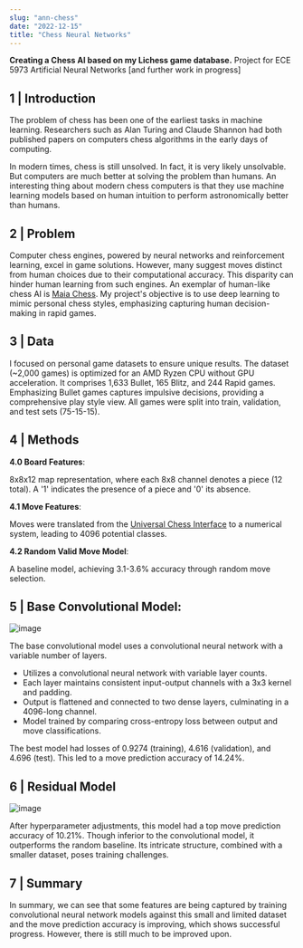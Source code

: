 ```yaml
---
slug: "ann-chess"
date: "2022-12-15"
title: "Chess Neural Networks"
---
```


**Creating a Chess AI based on my Lichess game database.** Project for ECE 5973 Artificial Neural Networks [and further work in progress]

## 1 | Introduction
The problem of chess has been one of the earliest tasks in machine learning. Researchers such as Alan Turing and Claude Shannon had both published papers on computers chess algorithms in the early days of computing. 

In modern times, chess is still unsolved. In fact, it is very likely unsolvable.
But computers are much better at solving the problem than humans. An interesting thing about modern chess computers is that they use machine learning models based on human intuition to perform astronomically better than humans.


## 2 | Problem
Computer chess engines, powered by neural networks and reinforcement learning, excel in game solutions. However, many suggest moves distinct from human choices due to their computational accuracy. 
This disparity can hinder human learning from such engines. An exemplar of human-like chess AI is [Maia Chess](https://maiachess.com/). My project's objective is to use deep learning to mimic personal chess styles, emphasizing capturing human decision-making in rapid games.

## 3 | Data
I focused on personal game datasets to ensure unique results. The dataset (~2,000 games) is optimized for an AMD Ryzen CPU without GPU acceleration. 
It comprises 1,633 Bullet, 165 Blitz, and 244 Rapid games. Emphasizing Bullet games captures impulsive decisions, providing a comprehensive play style view. All games were split into train, validation, and test sets (75-15-15).

## 4 | Methods
**4.0 Board Features**:

 8x8x12 map representation, where each 8x8 channel denotes a piece (12 total). A '1' indicates the presence of a piece and '0' its absence.

**4.1 Move Features**:

 Moves were translated from the [Universal Chess Interface](https://www.chessprogramming.org/UCI) to a numerical system, leading to 4096 potential classes.

**4.2 Random Valid Move Model**:

A baseline model, achieving 3.1-3.6% accuracy through random move selection.
## 5 | Base Convolutional Model:

![image](https://github.com/bradleeharr/BradleeAI/assets/56418392/ec95dcc9-ee64-4d30-9167-0b18f78e52ca)

The base convolutional model uses a convolutional neural network with a variable number of layers.

* Utilizes a convolutional neural network with variable layer counts.
* Each layer maintains consistent input-output channels with a 3x3 kernel and padding.
* Output is flattened and connected to two dense layers, culminating in a 4096-long channel.
* Model trained by comparing cross-entropy loss between output and move classifications.

The best model had losses of 0.9274 (training), 4.616 (validation), and 4.696 (test). This led to a move prediction accuracy of 14.24%.

## 6 | Residual Model
![image](https://github.com/bradleeharr/BradleeAI/assets/56418392/81102fdc-193e-4ccc-a161-fffa3956efb1)

After hyperparameter adjustments, this model had a top move prediction accuracy of 10.21%. Though inferior to the convolutional model, it outperforms the random baseline. Its intricate structure, combined with a smaller dataset, poses training challenges.

## 7 | Summary
In summary, we can see that some features are being captured by training convolutional neural network models against this small and limited dataset and the move prediction accuracy is improving, which shows successful progress. However, there is still much to be improved upon. 